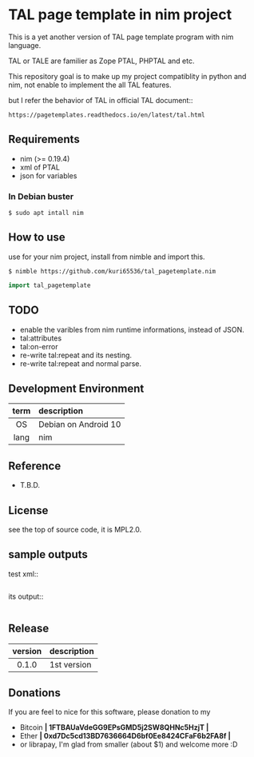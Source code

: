 TAL page template in nim project
===============================================================================
This is a yet another version of TAL page template program with
nim language.

TAL or TALE are familier as Zope PTAL, PHPTAL and etc.

This repository goal is to make up my project compatiblity in python and nim,
not enable to implement the all TAL features.

but I refer the behavior of TAL in official TAL document::

    https://pagetemplates.readthedocs.io/en/latest/tal.html


Requirements
-----------------------------------------
- nim (>= 0.19.4)
- xml of PTAL
- json for variables


### In Debian buster
```shell
$ sudo apt intall nim
```


How to use
-----------------------------------------
use for your nim project, install from nimble and import this.

```shell
$ nimble https://github.com/kuri65536/tal_pagetemplate.nim
```

```nim
import tal_pagetemplate
```


TODO
-----------------------------------------
- enable the varibles from nim runtime informations, instead of JSON.
- tal:attributes
- tal:on-error
- re-write tal:repeat and its nesting.
- re-write tal:repeat and normal parse.


Development Environment
-----------------------------------------

| term | description   |
|:----:|:--------------|
| OS   | Debian on Android 10 |
| lang | nim |



Reference
-----------------------------------------
- T.B.D.


License
-----------------------------------------
see the top of source code, it is MPL2.0.


sample outputs
-----------------------------------------
test xml::

```xml
```

its output::

```xml
```


Release
-----------------------------------------
| version | description |
|:-------:|:---|
| 0.1.0   | 1st version |


Donations
---------------------
If you are feel to nice for this software, please donation to my

- Bitcoin **| 1FTBAUaVdeGG9EPsGMD5j2SW8QHNc5HzjT |**
- Ether **| 0xd7Dc5cd13BD7636664D6bf0Ee8424CFaF6b2FA8f |**
- or librapay, I'm glad from smaller (about $1) and welcome more :D

<!--
vi: ft=markdown:et:fdm=marker
-->
